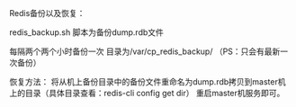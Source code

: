 Redis备份以及恢复：

redis_backup.sh 脚本为备份dump.rdb文件

每隔两个两个小时备份一次 目录为/var/cp_redis_backup/ （PS：只会有最新一次备份）

恢复方法：
		将从机上备份目录中的备份文件重命名为dump.rdb拷贝到master机上的目录（具体目录查看：redis-cli config get dir）
		重启master机服务即可。